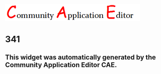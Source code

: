 ![CAE](https://github.com/PhilCAEOrg/CAE-Deployment-Temp/blob/gh-pages/frontendComponent-341/img/logo.png)  

341
===================


This widget was automatically generated by the Community Application Editor CAE.  
---------------
